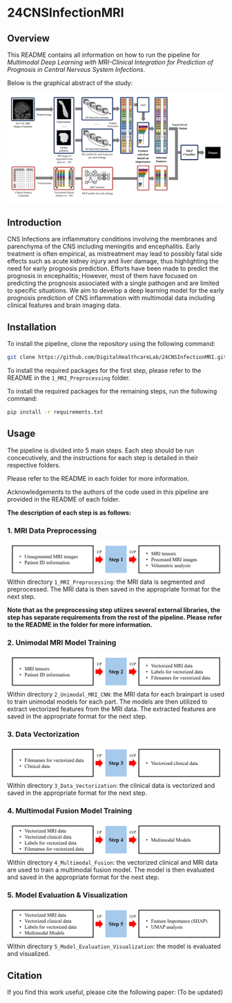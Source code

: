 # 24CNSInfectionMRI

## Overview

This README contains all information on how to run the pipeline for *Multimodal Deep Learning with MRI-Clinical Integration for Prediction of Prognosis in Central Nervous System Infections*.

Below is the graphical abstract of the study:

![](/_images/Graphical_Abstract.png)
## Introduction

CNS Infections are inflammatory conditions involving the membranes and parenchyma of the CNS including meningitis and encephalitis. Early treatment is often empirical, as mistreatment may lead to possibly fatal side effects such as acute kidney injury and liver damage, thus highlighting the need for early prognosis prediction. Efforts have been made to predict the prognosis in encephalitis; However, most of them have focused on predicting the prognosis associated with a single pathogen and are limited to specific situations. We aim to develop a deep learning model for the early prognosis prediction of CNS inflammation with multimodal data including clinical features and brain imaging data. 

## Installation

To install the pipeline, clone the repository using the following command:
```bash
git clone https://github.com/DigitalHealthcareLab/24CNSInfectionMRI.git
```

To install the required packages for the first step, please refer to the README in the `1_MRI_Preprocessing` folder.

To install the required packages for the remaining steps, run the following command:
```bash
pip install -r requirements.txt
```
## Usage

The pipeline is divided into 5 main steps. Each step should be run concecutively, and the instructions for each step is detailed in their respective folders.

Please refer to the README in each folder for more information.

Acknowledgements to the authors of the code used in this pipeline are provided in the README of each folder.

__The description of each step is as follows:__

### 1. MRI Data Preprocessing
![](/_images/Step_1.png)
Within directory `1_MRI_Preprocessing`: the MRI data is segmented and preprocessed. The MRI data is then saved in the appropriate format for the next step.

__Note that as the preprocessing step utiizes several external libraries, the step has separate requirements from the rest of the pipeline. Please refer to the README in the folder for more information.__

### 2. Unimodal MRI Model Training
![](/_images/Step_2.png)
Within directory `2_Unimodal_MRI_CNN`: the MRI data for each brainpart is used to train unimodal models for each part. The models are then utilized to extract vectorized features from the MRI data. The extracted features are saved in the appropriate format for the next step.

### 3. Data Vectorization
![](/_images/Step_3.png)
Within directory `3_Data_Vectorization`: the clinical data is vectorized and saved in the appropriate format for the next step.

### 4. Multimodal Fusion Model Training
![](/_images/Step_4.png)
Within directory `4_Multimodal_Fusion`: the vectorized clinical and MRI data are used to train a multimodal fusion model. The model is then evaluated and saved in the appropriate format for the next step.

### 5. Model Evaluation & Visualization
![](/_images/Step_5.png)
Within directory `5_Model_Evaluation_Visualization`: the model is evaluated and visualized.

## Citation
If you find this work useful, please cite the following paper:
(To be updated)
